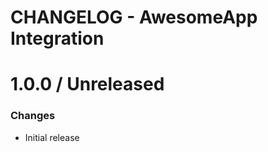 # CHANGELOG - AwesomeApp Integration

1.0.0 / Unreleased
==================
### Changes

* Initial release
